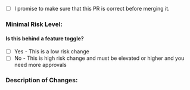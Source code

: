 - [ ] I promise to make sure that this PR is correct before merging it. 

### Minimal Risk Level:
#### Is this behind a feature toggle?
<!-- ignore-task-list-start -->
- [ ] Yes - This is a low risk change
- [ ] No - This is high risk change and must be elevated or higher and you need more approvals
<!-- ignore-task-list-end -->
### Description of Changes:
